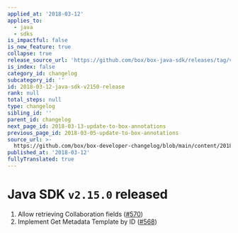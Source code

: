 ```yaml
---
applied_at: '2018-03-12'
applies_to:
  - java
  - sdks
is_impactful: false
is_new_feature: true
collapse: true
release_source_url: 'https://github.com/box/box-java-sdk/releases/tag/v2.15.0'
is_index: false
category_id: changelog
subcategory_id: ''
id: 2018-03-12-java-sdk-v2150-release
rank: null
total_steps: null
type: changelog
sibling_id: ''
parent_id: changelog
next_page_id: 2018-03-13-update-to-box-annotations
previous_page_id: 2018-03-05-update-to-box-annotations
source_url: >-
  https://github.com/box/box-developer-changelog/blob/main/content/2018/03-12-java-sdk-v2150-release.md
published_at: '2018-03-12'
fullyTranslated: true
---
```

# Java SDK `v2.15.0` released

1. Allow retrieving Collaboration fields ([#570](https://github.com/box/box-java-sdk/pull/570))
2. Implement Get Metadata Template by ID ([#568](https://github.com/box/box-java-sdk/pull/568))
